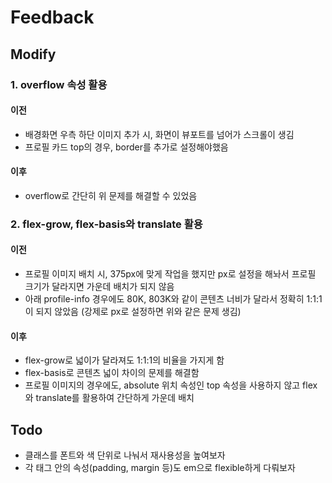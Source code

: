# Feedback
## Modify
### 1. overflow 속성 활용
#### 이전
- 배경화면 우측 하단 이미지 추가 시, 화면이 뷰포트를 넘어가 스크롤이 생김
- 프로필 카드 top의 경우, border를 추가로 설정해야했음
#### 이후
- overflow로 간단히 위 문제를 해결할 수 있었음

### 2. flex-grow, flex-basis와 translate 활용
#### 이전
- 프로필 이미지 배치 시, 375px에 맞게 작업을 했지만 px로 설정을 해놔서 프로필 크기가 달라지면 가운데 배치가 되지 않음
- 아래 profile-info 경우에도 80K, 803K와 같이 콘텐츠 너비가 달라서 정확히 1:1:1이 되지 않았음 (강제로 px로 설정하면 위와 같은 문제 생김)
#### 이후
- flex-grow로 넓이가 달라져도 1:1:1의 비율을 가지게 함
- flex-basis로 콘텐츠 넓이 차이의 문제를 해결함
- 프로필 이미지의 경우에도, absolute 위치 속성인 top 속성을 사용하지 않고 flex와 translate를 활용하여 간단하게 가운데 배치

## Todo
- 클래스를 폰트와 색 단위로 나눠서 재사용성을 높여보자
- 각 태그 안의 속성(padding, margin 등)도 em으로 flexible하게 다뤄보자